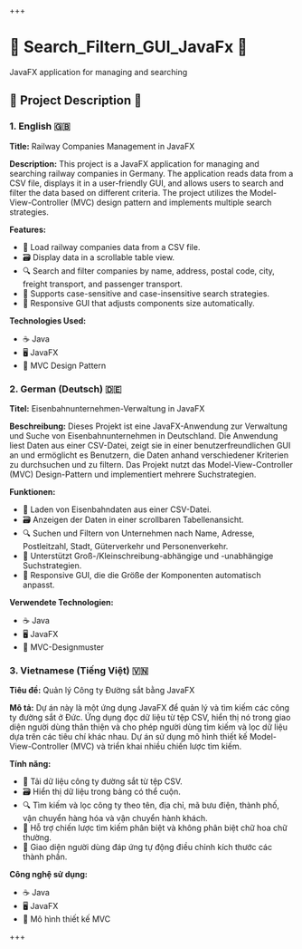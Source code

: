 +++

# 🚂 Search_Filtern_GUI_JavaFx 🚂
JavaFX application for managing and searching

## 📜 Project Description 📜

### 1. English 🇬🇧

**Title:** Railway Companies Management in JavaFX

**Description:**
This project is a JavaFX application for managing and searching railway companies in Germany. The application reads data from a CSV file, displays it in a user-friendly GUI, and allows users to search and filter the data based on different criteria. The project utilizes the Model-View-Controller (MVC) design pattern and implements multiple search strategies.

**Features:**

- 📂 Load railway companies data from a CSV file.
- 🗃️ Display data in a scrollable table view.
- 🔍 Search and filter companies by name, address, postal code, city, freight transport, and passenger transport.
- 📝 Supports case-sensitive and case-insensitive search strategies.
- 📱 Responsive GUI that adjusts components size automatically.

**Technologies Used:**

- ☕ Java
- 🖥️ JavaFX
- 📐 MVC Design Pattern

### 2. German (Deutsch) 🇩🇪

**Titel:** Eisenbahnunternehmen-Verwaltung in JavaFX

**Beschreibung:**
Dieses Projekt ist eine JavaFX-Anwendung zur Verwaltung und Suche von Eisenbahnunternehmen in Deutschland. Die Anwendung liest Daten aus einer CSV-Datei, zeigt sie in einer benutzerfreundlichen GUI an und ermöglicht es Benutzern, die Daten anhand verschiedener Kriterien zu durchsuchen und zu filtern. Das Projekt nutzt das Model-View-Controller (MVC) Design-Pattern und implementiert mehrere Suchstrategien.

**Funktionen:**

- 📂 Laden von Eisenbahndaten aus einer CSV-Datei.
- 🗃️ Anzeigen der Daten in einer scrollbaren Tabellenansicht.
- 🔍 Suchen und Filtern von Unternehmen nach Name, Adresse, Postleitzahl, Stadt, Güterverkehr und Personenverkehr.
- 📝 Unterstützt Groß-/Kleinschreibung-abhängige und -unabhängige Suchstrategien.
- 📱 Responsive GUI, die die Größe der Komponenten automatisch anpasst.

**Verwendete Technologien:**

- ☕ Java
- 🖥️ JavaFX
- 📐 MVC-Designmuster

### 3. Vietnamese (Tiếng Việt) 🇻🇳

**Tiêu đề:** Quản lý Công ty Đường sắt bằng JavaFX

**Mô tả:**
Dự án này là một ứng dụng JavaFX để quản lý và tìm kiếm các công ty đường sắt ở Đức. Ứng dụng đọc dữ liệu từ tệp CSV, hiển thị nó trong giao diện người dùng thân thiện và cho phép người dùng tìm kiếm và lọc dữ liệu dựa trên các tiêu chí khác nhau. Dự án sử dụng mô hình thiết kế Model-View-Controller (MVC) và triển khai nhiều chiến lược tìm kiếm.

**Tính năng:**

- 📂 Tải dữ liệu công ty đường sắt từ tệp CSV.
- 🗃️ Hiển thị dữ liệu trong bảng có thể cuộn.
- 🔍 Tìm kiếm và lọc công ty theo tên, địa chỉ, mã bưu điện, thành phố, vận chuyển hàng hóa và vận chuyển hành khách.
- 📝 Hỗ trợ chiến lược tìm kiếm phân biệt và không phân biệt chữ hoa chữ thường.
- 📱 Giao diện người dùng đáp ứng tự động điều chỉnh kích thước các thành phần.

**Công nghệ sử dụng:**

- ☕ Java
- 🖥️ JavaFX
- 📐 Mô hình thiết kế MVC

+++
